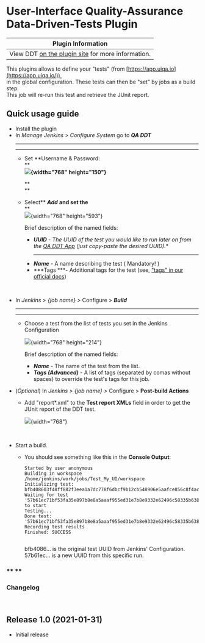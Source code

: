 # User-Interface Quality-Assurance Data-Driven-Tests Plugin

| Plugin Information                                                                           |
|----------------------------------------------------------------------------------------------|
| View DDT [on the plugin site](https://github.com/jenkinsci/ddt-plugin) for more information. |

  

This plugins allows to define your "tests"
(from [https://app.uiqa.io](https://app.uiqa.io/))   
in the global configuration. These tests can then be "set" by jobs as a
build step.   
This job will re-run this test and retrieve the JUnit report.

## Quick usage guide

-   Install the plugin
-   In *Manage Jenkins \> Configure System* go to ***QA DDT***  
    ***  
    ***
    -   Set **Username & Password:  
        **  
        **![](https://wiki.jenkins.io/download/attachments/165580103/QA-DDT-Credentials.png?version=1&modificationDate=1544032403000&api=v2){width="768"
        height="150"}**  
          
        **  
        **
    -   Select** ***Add*** **and set the**  
        **  
        ![](https://wiki.jenkins.io/download/attachments/165580103/QA-DDT-Tests.png?version=1&modificationDate=1544032583000&api=v2){width="768"
        height="593"}  

        Brief description of the named fields:

        -   ***UUID** *- The UUID of the test you would like to run
            later on from the [QA DDT App](https://app.uiqa.io/)
            (just copy-paste the desired UUID).***  
            ***
        -   ***Name*** - A name describing the test ( Mandatory! )
        -   ***Tags ***- Additional tags for the test (see, ["tags" in
            our official
            docs](https://github.com/freaker2k7/ui-data-driven-tests/blob/master/3-Advanced.md#tags---a-list-of-tags-of-the-task))  
              

&nbsp;

-   In *Jenkins \> {job name} \>* Configure \> ***Build***  
    ***  
    ***
    -   Choose a test from the list of tests you set in the Jenkins
        Configuration  
          
        ![](https://wiki.jenkins.io/download/attachments/165580103/QA-DDT-Build.png?version=1&modificationDate=1544033426000&api=v2){width="768"
        height="214"}  

        Brief description of the named fields:

        -   ***Name*** - The name of the test from the list.
        -   ***Tags (Advanced)*** - A list of tags (separated by comas
            without spaces) to override the test's tags for this job.  
              

-   (*Optional*) In *Jenkins \> {job name} \>* Configure \> **Post-build
    Actions**  
      
    -   Add "report\*.xml" to the **Test report XMLs** field in order to
        get the JUnit report of the DDT test.  
          
        ![](https://wiki.jenkins.io/download/attachments/165580103/Screen%20Shot%202019-03-26%20at%208.45.47%20PM.png?version=1&modificationDate=1553625959000&api=v2){width="768"}  
          

&nbsp;

-   Start a build.  
      
    -   You should see something like this in the **Console Output**:  
          

        ``` console-output
        Started by user anonymous
        Building in workspace /home/jenkins/work/jobs/Test_My_UI/workspace
        Initializing test: bfb408603f48ff882f3eea1a7dc778f6dbcf9b12cb548906e5aafce856c8f4ac()
        Waiting for test '57b61ec71bf53fa35e897b8e8a5aaaf955ed31e7b8e9332e62496c58335b638e' to start
        Testing...
        Done test: '57b61ec71bf53fa35e897b8e8a5aaaf955ed31e7b8e9332e62496c58335b638e'
        Recording test results
        Finished: SUCCESS
        ```

        ``` console-output
        ```

        bfb4086... is the original test UUID from Jenkins'
        Configuration.  
        57b61ec... is a new UUID from this specific run.

### ** **

### **Changelog**

 

## Release 1.0 (2021-01-31)

-   Initial release
